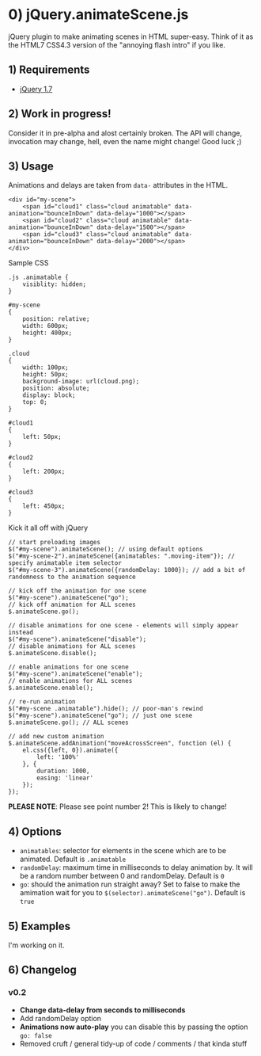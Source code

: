 # 0) jQuery.animateScene.js

jQuery plugin to make animating scenes in HTML super-easy. Think of it as the HTML7 CSS4.3 version of the "annoying flash intro" if you like. 

## 1) Requirements
* [jQuery 1.7](https://github.com/jquery/jquery/tree/1.7)

## 2) Work in progress!

Consider it in pre-alpha and alost certainly broken. The API will change, invocation may change, hell, even the name might change! Good luck ;)

## 3) Usage

Animations and delays are taken from `data-` attributes in the HTML.
```
<div id="my-scene">
	<span id="cloud1" class="cloud animatable" data-animation="bounceInDown" data-delay="1000"></span>
	<span id="cloud2" class="cloud animatable" data-animation="bounceInDown" data-delay="1500"></span>
	<span id="cloud3" class="cloud animatable" data-animation="bounceInDown" data-delay="2000"></span>
</div>
```

Sample CSS
```
.js .animatable {
	visiblity: hidden;
}

#my-scene
{
	position: relative;
	width: 600px;
	height: 400px;
}

.cloud
{	
	width: 100px;
	height: 50px;
	background-image: url(cloud.png);
	position: absolute;
	display: block;
	top: 0;
}

#cloud1
{
	left: 50px;
}

#cloud2
{
	left: 200px;
}

#cloud3
{
	left: 450px;
}

```

Kick it all off with jQuery

```
// start preloading images
$("#my-scene").animateScene(); // using default options
$("#my-scene-2").animateScene({animatables: ".moving-item"}); // specify animatable item selector
$("#my-scene-3").animateScene({randomDelay: 1000}); // add a bit of randomness to the animation sequence

// kick off the animation for one scene
$("#my-scene").animateScene("go");
// kick off animation for ALL scenes
$.animateScene.go();

// disable animations for one scene - elements will simply appear instead
$("#my-scene").animateScene("disable");
// disable animations for ALL scenes
$.animateScene.disable();

// enable animations for one scene
$("#my-scene").animateScene("enable");
// enable animations for ALL scenes
$.animateScene.enable();

// re-run animation
$("#my-scene .animatable").hide(); // poor-man's rewind
$("#my-scene").animateScene("go"); // just one scene
$.animateScene.go(); // ALL scenes

// add new custom animation
$.animateScene.addAnimation("moveAcrossScreen", function (el) {
	el.css({left, 0}).animate({
		left: '100%'
	}, {
		duration: 1000,
		easing: 'linear'
	});
});
```

**PLEASE NOTE**: Please see point number 2! This is likely to change!

## 4) Options

* `animatables`: selector for elements in the scene which are to be animated. Default is `.animatable`
* `randomDelay`: maximum time in milliseconds to delay animation by. It will be a random number between 0 and randomDelay. Default is `0`
* `go`: should the animation run straight away? Set to false to make the amimation wait for you to `$(selector).animateScene("go")`. Default is `true`

## 5) Examples

I'm working on it.


## 6) Changelog
### v0.2
* **Change data-delay from seconds to milliseconds**
* Add randomDelay option 
* **Animations now auto-play** you can disable this by passing the option `go: false`
* Removed cruft / general tidy-up of code / comments / that kinda stuff
